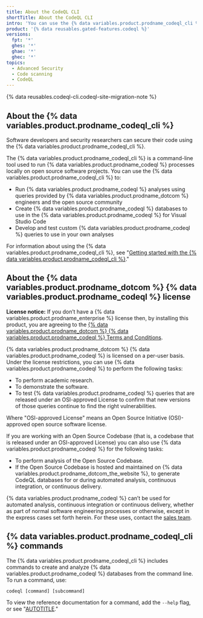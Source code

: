 ```yaml
---
title: About the CodeQL CLI
shortTitle: About the CodeQL CLI
intro: 'You can use the {% data variables.product.prodname_codeql_cli %} to run CodeQL processes locally on software projects.'
product: '{% data reusables.gated-features.codeql %}'
versions:
  fpt: '*'
  ghes: '*'
  ghae: '*'
  ghec: '*'
topics:
  - Advanced Security
  - Code scanning
  - CodeQL
---
```


{% data reusables.codeql-cli.codeql-site-migration-note %}

## About the {% data variables.product.prodname_codeql_cli %}

Software developers and security researchers can secure their code
using the {% data variables.product.prodname_codeql_cli %}.

The {% data variables.product.prodname_codeql_cli %} is a command-line tool used to run {% data variables.product.prodname_codeql %} processes locally on
open source software projects. You can use the {% data variables.product.prodname_codeql_cli %} to:

- Run {% data variables.product.prodname_codeql %} analyses using queries provided by {% data variables.product.prodname_dotcom %} engineers and the open
source community
- Create {% data variables.product.prodname_codeql %} databases to use in the {% data variables.product.prodname_codeql %} for Visual Studio Code
- Develop and test custom {% data variables.product.prodname_codeql %} queries to use in your own analyses

For information about using the {% data variables.product.prodname_codeql_cli %}, see
"[Getting started with the {% data variables.product.prodname_codeql_cli %}](/code-security/codeql-cli/using-the-codeql-cli/getting-started-with-the-codeql-cli)."

## About the {% data variables.product.prodname_dotcom %} {% data variables.product.prodname_codeql %} license

**License notice:** If you don’t have a {% data variables.product.prodname_enterprise %} license then, by installing this product, you are agreeing to the [{% data variables.product.prodname_dotcom %} {% data variables.product.prodname_codeql %} Terms and Conditions](https://securitylab.github.com/tools/codeql/license).

{% data variables.product.prodname_dotcom %} {% data variables.product.prodname_codeql %} is licensed on a per-user basis. Under the license restrictions, you can use {% data variables.product.prodname_codeql %} to perform the following tasks:

- To perform academic research.
- To demonstrate the software.
- To test {% data variables.product.prodname_codeql %} queries that are released under an OSI-approved License to confirm that new versions of those queries continue to find the right vulnerabilities.

Where "OSI-approved License" means an Open Source Initiative (OSI)-approved open source software license.

If you are working with an Open Source Codebase (that is, a codebase that is released under an OSI-approved License) you can also use {% data variables.product.prodname_codeql %} for the following tasks:

- To perform analysis of the Open Source Codebase.
- If the Open Source Codebase is hosted and maintained on {% data variables.product.prodname_dotcom_the_website %}, to generate CodeQL databases for or during automated analysis, continuous integration, or continuous delivery.

{% data variables.product.prodname_codeql %} can’t be used for automated analysis, continuous integration or continuous delivery, whether as part of normal software engineering processes or otherwise, except in the express cases set forth herein. For these uses, contact the [sales team](https://enterprise.github.com/contact).

## {% data variables.product.prodname_codeql_cli %} commands

The {% data variables.product.prodname_codeql_cli %} includes commands to create and analyze {% data variables.product.prodname_codeql %} databases from the
command line. To run a command, use:

```
codeql [command] [subcommand]
```

To view the reference documentation for a command, add the `--help` flag, or see
"[AUTOTITLE](/code-security/codeql-cli/codeql-cli-manual)."
